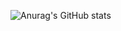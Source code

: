 ![Anurag's GitHub stats](https://github-readme-stats.vercel.app/api?username=dnelyk&show_icons=true&theme=tokyonight)
